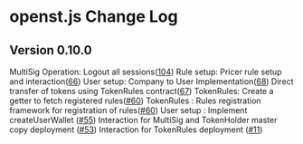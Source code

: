 # openst.js Change Log

## Version 0.10.0

MultiSig Operation: Logout all sessions([104](https://github.com/OpenSTFoundation/openst.js/pull/104))
Rule setup: Pricer rule setup and interaction([66](https://github.com/OpenSTFoundation/openst.js/pull/66))
User setup: Company to User Implementation([68](https://github.com/OpenSTFoundation/openst.js/pull/68))
Direct transfer of tokens using TokenRules contract([67](https://github.com/OpenSTFoundation/openst.js/pull/67))
TokenRules: Create a getter to fetch registered rules([#60](https://github.com/OpenSTFoundation/openst.js/pull/60))
TokenRules : Rules registration framework for registration of rules([#60](https://github.com/OpenSTFoundation/openst.js/pull/60))
User setup : Implement createUserWallet ([#55](https://github.com/OpenSTFoundation/openst.js/pull/55))
Interaction for MultiSig and TokenHolder master copy deployment ([#53](https://github.com/OpenSTFoundation/openst.js/pull/53))
Interaction for TokenRules deployment ([#11](https://github.com/OpenSTFoundation/openst.js/issues/11))
